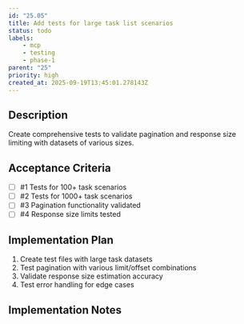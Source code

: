 ```yaml
---
id: "25.05"
title: Add tests for large task list scenarios
status: todo
labels:
    - mcp
    - testing
    - phase-1
parent: "25"
priority: high
created_at: 2025-09-19T13:45:01.278143Z
---
```

## Description

Create comprehensive tests to validate pagination and response size limiting with datasets of various sizes.

## Acceptance Criteria
<!-- AC:BEGIN -->

- [ ] #1 Tests for 100+ task scenarios
- [ ] #2 Tests for 1000+ task scenarios
- [ ] #3 Pagination functionality validated
- [ ] #4 Response size limits tested

<!-- AC:END -->

## Implementation Plan

1. Create test files with large task datasets
2. Test pagination with various limit/offset combinations
3. Validate response size estimation accuracy
4. Test error handling for edge cases


## Implementation Notes


